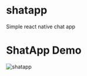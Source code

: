 # shatapp
Simple react native chat app 

# ShatApp Demo

![shatapp](https://user-images.githubusercontent.com/46905261/65473223-21241c80-de77-11e9-9e0b-b32f73db4da1.gif)
